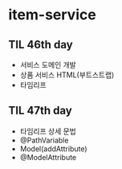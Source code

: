 # item-service

## TIL 46th day
* 서비스 도메인 개발
* 상품 서비스 HTML(부트스트랩)
* 타임리프

## TIL 47th day
* 타임리프 상세 문법
* @PathVariable
* Model(addAttribute)
* @ModelAttribute
